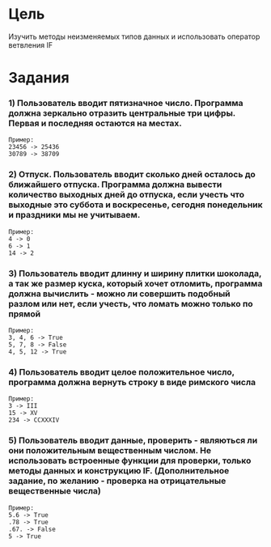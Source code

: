 # Цель
Изучить методы неизменяемых типов данных и использовать оператор ветвления IF
# Задания
### 1) Пользователь вводит пятизначное число. Программа должна зеркально отразить центральные три цифры. Первая и последняя остаются на местах.
```
Пример:
23456 -> 25436
30789 -> 38709
```
### 2) Отпуск. Пользователь вводит сколько дней осталось до ближайшего отпуска. Программа должна вывести количество выходных дней до отпуска, если учесть что выходные это суббота и воскресенье, сегодня понедельник и праздники мы не учитываем.
```
Пример:
4 -> 0
6 -> 1
14 -> 2
```
### 3) Пользователь вводит длинну и ширину плитки шоколада, а так же размер куска, который хочет отломить, программа должна вычислить - можно ли совершить подобный разлом или нет, если учесть, что ломать можно только по прямой
```
Пример:
3, 4, 6 -> True
5, 7, 8 -> False
4, 5, 12 -> True
```
### 4) Пользователь вводит целое положительное число, программа должна вернуть строку в виде римского числа
```
Пример:
3 -> III
15 -> XV
234 -> CCXXXIV
```
### 5) Пользователь вводит данные, проверить - являються ли они положительным вещественным числом. Не использовать встроенные функции для проверки, только методы данных и конструкцию IF. (Дополнительное задание, по желанию - проверка на отрицательные вещественные числа)
```
Пример:
5.6 -> True
.78 -> True
.67. -> False
5 -> True
```
